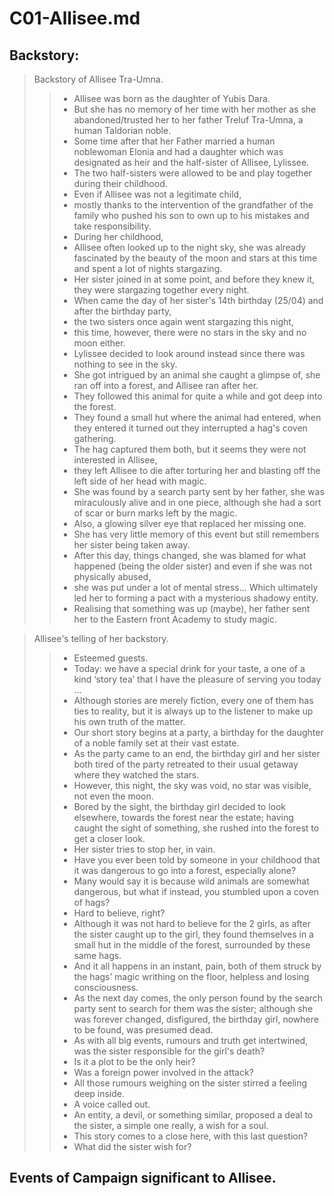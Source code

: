 # C01-Allisee.md

## Backstory:
> Backstory of Allisee Tra-Umna.
>> - Allisee was born as the daughter of Yubis Dara. 
>> - But she has no memory of her time with her mother as she abandoned/trusted her to her father Treluf Tra-Umna, a human Taldorian noble. 
>> - Some time after that her Father married a human noblewoman Elonia and had a daughter which was designated as heir and the half-sister of Allisee, Lylissee. 
>> - The two half-sisters were allowed to be and play together during their childhood. 
>> - Even if Allisee was not a legitimate child, 
>> - mostly thanks to the intervention of the grandfather of the family who pushed his son to own up to his mistakes and take responsibility. 
>> - During her childhood, 
>> - Allisee often looked up to the night sky, she was already fascinated by the beauty of the moon and stars at this time and spent a lot of nights stargazing. 
>> - Her sister joined in at some point, and before they knew it, they were stargazing together every night. 
>> - When came the day of her sister's 14th birthday (25/04) and after the birthday party, 
>> - the two sisters once again went stargazing this night, 
>> - this time, however, there were no stars in the sky and no moon either. 
>> - Lylissee decided to look around instead since there was nothing to see in the sky. 
>> - She got intrigued by an animal she caught a glimpse of, she ran off into a forest, and Allisee ran after her. 
>> - They followed this animal for quite a while and got deep into the forest. 
>> - They found a small hut where the animal had entered, when they entered it turned out they interrupted a hag's coven gathering. 
>> - The hag captured them both, but it seems they were not interested in Allisee, 
>> - they left Allisee to die after torturing her and blasting off the left side of her head with magic. 
>> - She was found by a search party sent by her father, she was miraculously alive and in one piece, although she had a sort of scar or burn marks left by the magic. 
>> - Also, a glowing silver eye that replaced her missing one. 
>> - She has very little memory of this event but still remembers her sister being taken away. 
>> - After this day, things changed, she was blamed for what happened (being the older sister) and even if she was not physically abused, 
>> - she was put under a lot of mental stress... Which ultimately led her to forming a pact with a mysterious shadowy entity. 
>> - Realising that something was up (maybe), her father sent her to the Eastern front Academy to study magic.

> Allisee's telling of her backstory.
>> - Esteemed guests. 
>> - Today: we have a special drink for your taste, a one of a kind ‘story tea’ that I have the pleasure of serving you today ... 
>> - Although stories are merely fiction, every one of them has ties to reality, but it is always up to the listener to make up his own truth of the matter. 
>> - Our short story begins at a party, a birthday for the daughter of a noble family set at their vast estate. 
>> - As the party came to an end, the birthday girl and her sister both tired of the party retreated to their usual getaway where they watched the stars. 
>> - However, this night, the sky was void, no star was visible, not even the moon. 
>> - Bored by the sight, the birthday girl decided to look elsewhere, towards the forest near the estate; having caught the sight of something, she rushed into the forest to get a closer look. 
>> - Her sister tries to stop her, in vain. 
>> - Have you ever been told by someone in your childhood that it was dangerous to go into a forest, especially alone? 
>> - Many would say it is because wild animals are somewhat dangerous, but what if instead, you stumbled upon a coven of hags? 
>> - Hard to believe, right? 
>> - Although it was not hard to believe for the 2 girls, as after the sister caught up to the girl, they found themselves in a small hut in the middle of the forest, surrounded by these same hags.
>> - And it all happens in an instant, pain, both of them struck by the hags’ magic writhing on the floor, helpless and losing consciousness. 
>> - As the next day comes, the only person found by the search party sent to search for them was the sister; although she was forever changed, disfigured, the birthday girl, nowhere to be found, was presumed dead. 
>> - As with all big events, rumours and truth get intertwined, was the sister responsible for the girl's death? 
>> - Is it a plot to be the only heir? 
>> - Was a foreign power involved in the attack? 
>> - All those rumours weighing on the sister stirred a feeling deep inside. 
>> - A voice called out. 
>> - An entity, a devil, or something similar, proposed a deal to the sister, a simple one really, a wish for a soul. 
>> - This story comes to a close here, with this last question? 
>> - What did the sister wish for?

## Events of Campaign significant to Allisee.